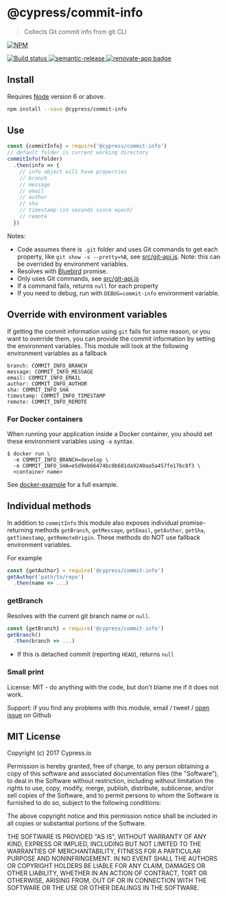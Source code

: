 # @cypress/commit-info

> Collects Git commit info from git CLI

[![NPM][npm-icon] ][npm-url]

[![Build status][ci-image] ][ci-url]
[![semantic-release][semantic-image] ][semantic-url]
[![renovate-app badge][renovate-badge]][renovate-app]

## Install

Requires [Node](https://nodejs.org/en/) version 6 or above.

```sh
npm install --save @cypress/commit-info
```

## Use

```js
const {commitInfo} = require('@cypress/commit-info')
// default folder is current working directory
commitInfo(folder)
  .then(info => {
    // info object will have properties
    // branch
    // message
    // email
    // author
    // sha
    // timestamp (in seconds since epoch)
    // remote
  })
```

Notes:

- Code assumes there is `.git` folder and uses Git commands to get each property, like `git show -s --pretty=%B`, see [src/git-api.js](src/git-api.js). Note: this can be overrided by environment variables.
- Resolves with [Bluebird](https://github.com/petkaantonov/bluebird) promise.
- Only uses Git commands, see [src/git-api.js](src/git-api.js)
- If a command fails, returns `null` for each property
- If you need to debug, run with `DEBUG=commit-info` environment variable.

## Override with environment variables

If getting the commit information using `git` fails for some reason, or you want to override them, you can provide the commit information by setting the environment variables. This module will look at the following environment variables as a fallback

```
branch: COMMIT_INFO_BRANCH
message: COMMIT_INFO_MESSAGE
email: COMMIT_INFO_EMAIL
author: COMMIT_INFO_AUTHOR
sha: COMMIT_INFO_SHA
timestamp: COMMIT_INFO_TIMESTAMP
remote: COMMIT_INFO_REMOTE
```

### For Docker containers

When running your application inside a Docker container, you should set these environment variables using `-e` syntax.

```shell
$ docker run \
  -e COMMIT_INFO_BRANCH=develop \
  -e COMMIT_INFO_SHA=e5d9eb66474bc0b681da9240aa5a457fe17bc8f3 \
  <container name>
```

See [docker-example](docker-example) for a full example.

## Individual methods

In addition to `commitInfo` this module also exposes individual promise-returning
methods `getBranch`, `getMessage`, `getEmail`, `getAuthor`, `getSha`, `getTimestamp`, `getRemoteOrigin`. These methods do NOT use fallback environment variables.

For example

```js
const {getAuthor} = require('@cypress/commit-info')
getAuthor('path/to/repo')
  .then(name => ...)
```

### getBranch

Resolves with the current git branch name or `null`.

```js
const {getBranch} = require('@cypress/commit-info')
getBranch()
  .then(branch => ...)
```

- If this is detached commit (reporting `HEAD`), returns `null`

### Small print

License: MIT - do anything with the code, but don't blame me if it does not work.

Support: if you find any problems with this module, email / tweet /
[open issue](https://github.com/cypress-io/commit-info/issues) on Github

## MIT License

Copyright (c) 2017 Cypress.io

Permission is hereby granted, free of charge, to any person
obtaining a copy of this software and associated documentation
files (the "Software"), to deal in the Software without
restriction, including without limitation the rights to use,
copy, modify, merge, publish, distribute, sublicense, and/or sell
copies of the Software, and to permit persons to whom the
Software is furnished to do so, subject to the following
conditions:

The above copyright notice and this permission notice shall be
included in all copies or substantial portions of the Software.

THE SOFTWARE IS PROVIDED "AS IS", WITHOUT WARRANTY OF ANY KIND,
EXPRESS OR IMPLIED, INCLUDING BUT NOT LIMITED TO THE WARRANTIES
OF MERCHANTABILITY, FITNESS FOR A PARTICULAR PURPOSE AND
NONINFRINGEMENT. IN NO EVENT SHALL THE AUTHORS OR COPYRIGHT
HOLDERS BE LIABLE FOR ANY CLAIM, DAMAGES OR OTHER LIABILITY,
WHETHER IN AN ACTION OF CONTRACT, TORT OR OTHERWISE, ARISING
FROM, OUT OF OR IN CONNECTION WITH THE SOFTWARE OR THE USE OR
OTHER DEALINGS IN THE SOFTWARE.

[npm-icon]: https://nodei.co/npm/@cypress/commit-info.svg?downloads=true
[npm-url]: https://npmjs.org/package/@cypress/commit-info
[ci-image]: https://github.com/cypress-io/commit-info/actions/workflows/main.yml/badge.svg
[ci-url]: https://github.com/cypress-io/commit-info/actions/workflows/main.yml
[semantic-image]: https://img.shields.io/badge/%20%20%F0%9F%93%A6%F0%9F%9A%80-semantic--release-e10079.svg
[semantic-url]: https://github.com/semantic-release/semantic-release
[renovate-badge]: https://img.shields.io/badge/renovate-app-blue.svg
[renovate-app]: https://renovateapp.com/
